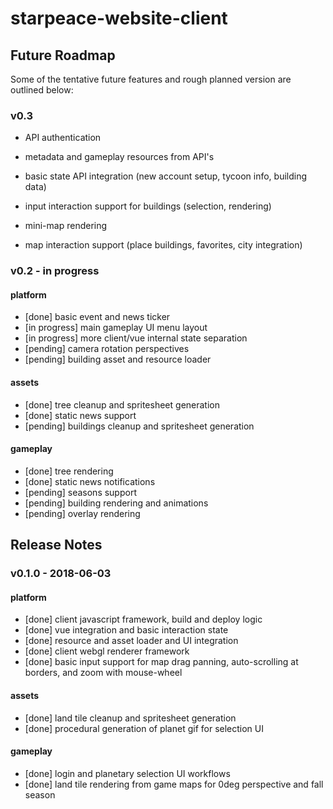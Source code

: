 
# starpeace-website-client

## Future Roadmap
Some of the tentative future features and rough planned version are outlined below:

### v0.3

* API authentication
* metadata and gameplay resources from API's
* basic state API integration (new account setup, tycoon info, building data)
* input interaction support for buildings (selection, rendering)

* mini-map rendering
* map interaction support (place buildings, favorites, city integration)


### v0.2 - in progress
#### platform
* [done] basic event and news ticker
* [in progress] main gameplay UI menu layout
* [in progress] more client/vue internal state separation
* [pending] camera rotation perspectives
* [pending] building asset and resource loader

#### assets
* [done] tree cleanup and spritesheet generation
* [done] static news support
* [pending] buildings cleanup and spritesheet generation

#### gameplay
* [done] tree rendering
* [done] static news notifications
* [pending] seasons support
* [pending] building rendering and animations
* [pending] overlay rendering


## Release Notes

### v0.1.0 - 2018-06-03
#### platform
* [done] client javascript framework, build and deploy logic
* [done] vue integration and basic interaction state
* [done] resource and asset loader and UI integration
* [done] client webgl renderer framework
* [done] basic input support for map drag panning, auto-scrolling at borders, and zoom with mouse-wheel

#### assets
* [done] land tile cleanup and spritesheet generation
* [done] procedural generation of planet gif for selection UI

#### gameplay
* [done] login and planetary selection UI workflows
* [done] land tile rendering from game maps for 0deg perspective and fall season

